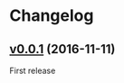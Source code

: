# Changelog

## [v0.0.1](https://github.com/z-productions/administrate-field-money/tree/v0.0.1) (2016-11-11)
First release
